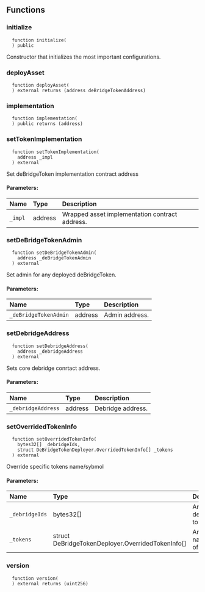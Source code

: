 


## Functions
### initialize
```solidity
  function initialize(
  ) public
```

Constructor that initializes the most important configurations.


### deployAsset
```solidity
  function deployAsset(
  ) external returns (address deBridgeTokenAddress)
```




### implementation
```solidity
  function implementation(
  ) public returns (address)
```




### setTokenImplementation
```solidity
  function setTokenImplementation(
    address _impl
  ) external
```

Set deBridgeToken implementation contract address

#### Parameters:
| Name | Type | Description                                                          |
| :--- | :--- | :------------------------------------------------------------------- |
|`_impl` | address | Wrapped asset implementation contract address.

### setDeBridgeTokenAdmin
```solidity
  function setDeBridgeTokenAdmin(
    address _deBridgeTokenAdmin
  ) external
```

Set admin for any deployed deBridgeToken.

#### Parameters:
| Name | Type | Description                                                          |
| :--- | :--- | :------------------------------------------------------------------- |
|`_deBridgeTokenAdmin` | address | Admin address.

### setDebridgeAddress
```solidity
  function setDebridgeAddress(
    address _debridgeAddress
  ) external
```

Sets core debridge conrtact address.

#### Parameters:
| Name | Type | Description                                                          |
| :--- | :--- | :------------------------------------------------------------------- |
|`_debridgeAddress` | address | Debridge address.

### setOverridedTokenInfo
```solidity
  function setOverridedTokenInfo(
    bytes32[] _debridgeIds,
    struct DeBridgeTokenDeployer.OverridedTokenInfo[] _tokens
  ) external
```

Override specific tokens name/sybmol

#### Parameters:
| Name | Type | Description                                                          |
| :--- | :--- | :------------------------------------------------------------------- |
|`_debridgeIds` | bytes32[] | Array debridgeId of token
|`_tokens` | struct DeBridgeTokenDeployer.OverridedTokenInfo[] | Array new name/sybmols of tokens

### version
```solidity
  function version(
  ) external returns (uint256)
```




